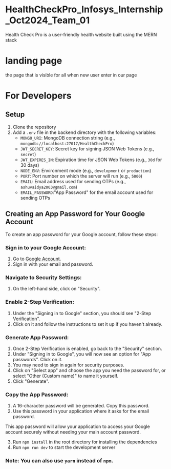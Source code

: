 # HealthCheckPro_Infosys_Internship_Oct2024_Team_01
Health Check Pro is a user-friendly health website built using the MERN stack

# landing page 
the page that is visible for all when new user enter in our page

# For Developers

## Setup

1. Clone the repository
2. Add a `.env` file in the backend directory with the following variables:
   - `MONGO_URI`: MongoDB connection string (e.g., `mongodb://localhost:27017/HealthCheckPro`)
   - `JWT_SECRET_KEY`: Secret key for signing JSON Web Tokens (e.g., `secret`)
   - `JWT_EXPIRES_IN`: Expiration time for JSON Web Tokens (e.g., `30d` for 30 days)
   - `NODE_ENV`: Environment mode (e.g., `development` or `production`)
   - `PORT`: Port number on which the server will run (e.g., `5000`)
   - `EMAIL`: Email address used for sending OTPs (e.g., `ashuvaidya2003@gmail.com`)
   - `EMAIL_PASSWORD`:"App Password" for the email account used for sending OTPs 
  ## Creating an App Password for Your Google Account

To create an app password for your Google account, follow these steps:

### Sign in to your Google Account:

1. Go to [Google Account](https://myaccount.google.com/).
2. Sign in with your email and password.

### Navigate to Security Settings:

1. On the left-hand side, click on "Security".

### Enable 2-Step Verification:

1. Under the "Signing in to Google" section, you should see "2-Step Verification". 
2. Click on it and follow the instructions to set it up if you haven't already.

### Generate App Password:

1. Once 2-Step Verification is enabled, go back to the "Security" section.
2. Under "Signing in to Google", you will now see an option for "App passwords". Click on it.
3. You may need to sign in again for security purposes.
4. Click on "Select app" and choose the app you need the password for, or select "Other (Custom name)" to name it yourself.
5. Click "Generate".

### Copy the App Password:

1. A 16-character password will be generated. Copy this password.
2. Use this password in your application where it asks for the email password.

This app password will allow your application to access your Google account securely without needing your main account password.

3. Run `npm install` in the root directory for installing the dependencies
4. Run `npm run dev` to start the development server

### Note: You can also use `yarn` instead of `npm`.
